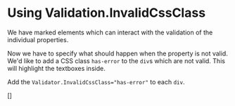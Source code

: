 Using Validation.InvalidCssClass
================================
We have marked elements which can interact with the validation of the individual properties.

Now we have to specify what should happen when the property is not valid.
We'd like to add a CSS class `has-error` to the `div`s which are not valid. This will highlight the textboxes inside.

Add the `Validator.InvalidCssClass="has-error"` to each `div`.

[<sample Correct="../samples/UsingInvalidCssClassCorrect.dothtml"
         Incorrect="../samples/UsingInvalidCssClassIncorrect.dothtml"
         Validator="Lesson4Step4Validator" />]